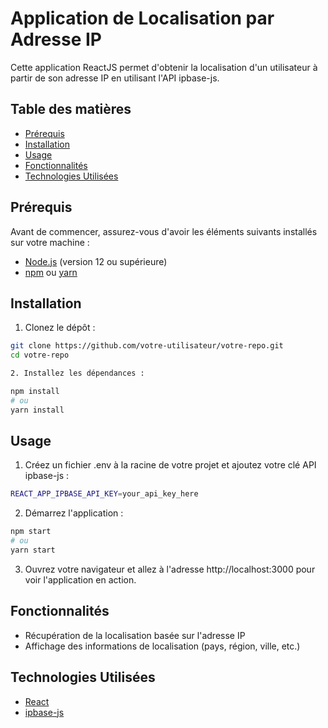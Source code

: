 # Application de Localisation par Adresse IP

Cette application ReactJS permet d'obtenir la localisation d'un utilisateur à partir de son adresse IP en utilisant l'API ipbase-js.

## Table des matières

- [Prérequis](#prérequis)
- [Installation](#installation)
- [Usage](#usage)
- [Fonctionnalités](#fonctionnalités)
- [Technologies Utilisées](#technologies-utilisées)

## Prérequis

Avant de commencer, assurez-vous d'avoir les éléments suivants installés sur votre machine :

- [Node.js](https://nodejs.org/) (version 12 ou supérieure)
- [npm](https://www.npmjs.com/) ou [yarn](https://yarnpkg.com/)

## Installation

1. Clonez le dépôt :

```bash
git clone https://github.com/votre-utilisateur/votre-repo.git
cd votre-repo

2. Installez les dépendances :

npm install
# ou
yarn install
```

## Usage

1. Créez un fichier .env à la racine de votre projet et ajoutez votre clé API ipbase-js :

```bash
REACT_APP_IPBASE_API_KEY=your_api_key_here
```

2. Démarrez l'application :

```bash
npm start
# ou
yarn start
```

3. Ouvrez votre navigateur et allez à l'adresse http://localhost:3000 pour voir l'application en action.

## Fonctionnalités

* Récupération de la localisation basée sur l'adresse IP
* Affichage des informations de localisation (pays, région, ville, etc.)

## Technologies Utilisées

* [React](https://www.reactjs.org)
* [ipbase-js](https://www.ipbase.com)

